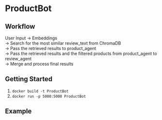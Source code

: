 # ProductBot

## Workflow
User Input → Embeddings  
→ Search for the most similar review_text from ChromaDB  
→ Pass the retrieved results to product_agent  
→ Pass the retrieved results and the filtered products from product_agent to review_agent  
→ Merge and process final results  

## Getting Started
1. `docker build -t ProductBot`
2. `docker run -p 5000:5000 ProductBot`

## Example

